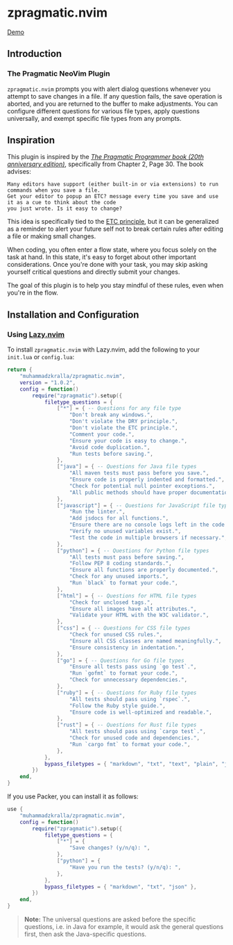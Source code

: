 # zpragmatic.nvim

[Demo](https://github.com/user-attachments/assets/59425e2a-f6f4-4ccf-a417-65fc7c2343e0)

## Introduction

### The Pragmatic NeoVim Plugin

`zpragmatic.nvim` prompts you with alert dialog questions whenever you attempt to save changes in a file. If any question fails, the save operation is aborted, and you are returned to the buffer to make adjustments. You can configure different questions for various file types, apply questions universally, and exempt specific file types from any prompts.

## Inspiration

This plugin is inspired by the [*The Pragmatic Programmer book (20th anniversary edition)*](https://en.wikipedia.org/wiki/The_Pragmatic_Programmer), specifically from Chapter 2, Page 30. The book advises:

```text
Many editors have support (either built-in or via extensions) to run commands when you save a file. 
Get your editor to popup an ETC? message every time you save and use it as a cue to think about the code 
you just wrote. Is it easy to change?
```

This idea is specifically tied to the [ETC principle](https://www.birkey.co/2020-12-26-ETC-principle-to-ground-all.html), but it can be generalized as a reminder to alert your future self not to break certain rules after editing a file or making small changes.

When coding, you often enter a flow state, where you focus solely on the task at hand. In this state, it's easy to forget about other important considerations. Once you're done with your task, you may skip asking yourself critical questions and directly submit your changes.

The goal of this plugin is to help you stay mindful of these rules, even when you're in the flow.

## Installation and Configuration

### Using [Lazy.nvim](https://github.com/folke/lazy.nvim)

To install `zpragmatic.nvim` with Lazy.nvim, add the following to your `init.lua` or `config.lua`:

```lua
return {
    "muhammadzkralla/zpragmatic.nvim",
    version = "1.0.2",
    config = function()
        require("zpragmatic").setup({
            filetype_questions = {
                ["*"] = { -- Questions for any file type
                    "Don't break any windows.",
                    "Don't violate the DRY principle.",
                    "Don't violate the ETC principle.",
                    "Comment your code.",
                    "Ensure your code is easy to change.",
                    "Avoid code duplication.",
                    "Run tests before saving.",
                },
                ["java"] = { -- Questions for Java file types
                    "All maven tests must pass before you save.",
                    "Ensure code is properly indented and formatted.",
                    "Check for potential null pointer exceptions.",
                    "All public methods should have proper documentation.",
                },
                ["javascript"] = { -- Questions for JavaScript file types
                    "Run the linter.",
                    "Add jsdocs for all functions.",
                    "Ensure there are no console logs left in the code.",
                    "Verify no unused variables exist.",
                    "Test the code in multiple browsers if necessary.",
                },
                ["python"] = { -- Questions for Python file types
                    "All tests must pass before saving.",
                    "Follow PEP 8 coding standards.",
                    "Ensure all functions are properly documented.",
                    "Check for any unused imports.",
                    "Run `black` to format your code.",
                },
                ["html"] = { -- Questions for HTML file types
                    "Check for unclosed tags.",
                    "Ensure all images have alt attributes.",
                    "Validate your HTML with the W3C validator.",
                },
                ["css"] = { -- Questions for CSS file types
                    "Check for unused CSS rules.",
                    "Ensure all CSS classes are named meaningfully.",
                    "Ensure consistency in indentation.",
                },
                ["go"] = { -- Questions for Go file types
                    "Ensure all tests pass using `go test`.",
                    "Run `gofmt` to format your code.",
                    "Check for unnecessary dependencies.",
                },
                ["ruby"] = { -- Questions for Ruby file types
                    "All tests should pass using `rspec`.",
                    "Follow the Ruby style guide.",
                    "Ensure code is well-optimized and readable.",
                },
                ["rust"] = { -- Questions for Rust file types
                    "All tests should pass using `cargo test`.",
                    "Check for unused code and dependencies.",
                    "Run `cargo fmt` to format your code.",
                },
            },
            bypass_filetypes = { "markdown", "txt", "text", "plain", "json" }, -- List of file types that should bypass the prompt
        })
    end,
}

```

If you use Packer, you can install it as follows:

```lua
use {
    "muhammadzkralla/zpragmatic.nvim",
    config = function()
        require("zpragmatic").setup({
            filetype_questions = {
                ["*"] = {
                    "Save changes? (y/n/q): ",
                },
                ["python"] = {
                    "Have you run the tests? (y/n/q): ",
                },
            },
            bypass_filetypes = { "markdown", "txt", "json" },
        })
    end,
}
```

> **Note:** 
> The universal questions are asked before the specific questions, i.e. in Java for example, it would ask the general questions first, then ask the Java-specific questions.
